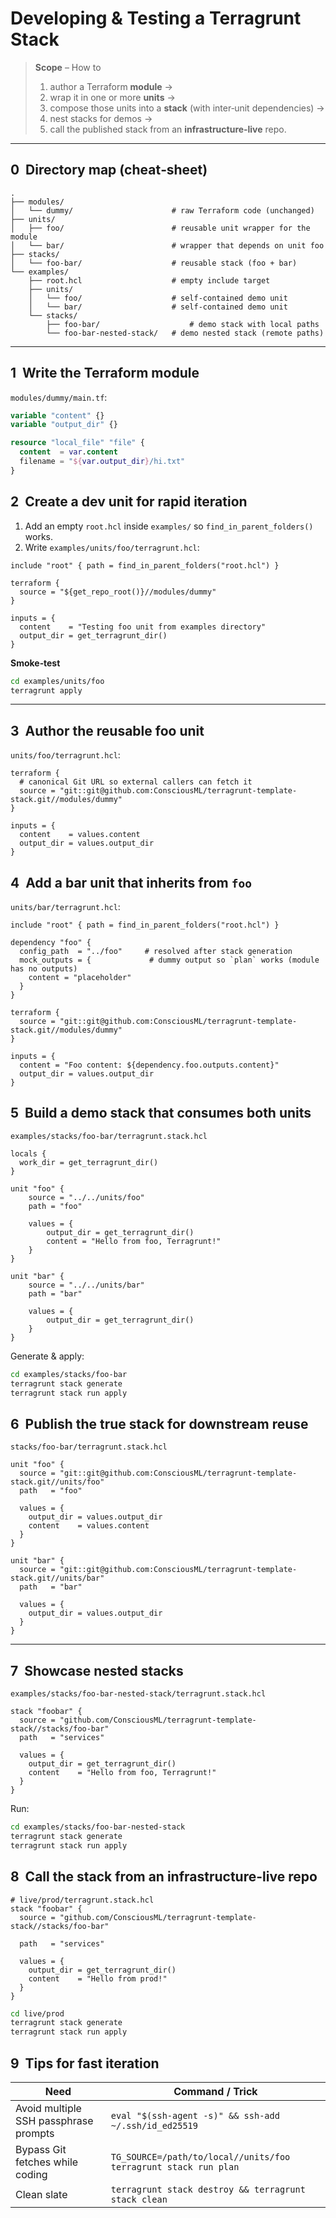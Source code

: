 # Developing & Testing a Terragrunt Stack

> **Scope** – How to
>
> 1. author a Terraform **module** →
> 2. wrap it in one or more **units** →
> 3. compose those units into a **stack** (with inter‑unit dependencies) →
> 4. nest stacks for demos →
> 5. call the published stack from an **infrastructure‑live** repo.

---

## 0  Directory map (cheat‑sheet)

```
.
├── modules/
│   └── dummy/                      # raw Terraform code (unchanged)
├── units/
│   ├── foo/                        # reusable unit wrapper for the module
│   └── bar/                        # wrapper that depends on unit foo
├── stacks/
│   └── foo-bar/                    # reusable stack (foo + bar)
└── examples/
    ├── root.hcl                    # empty include target
    ├── units/
    │   └── foo/                    # self‑contained demo unit
    │   └── bar/                    # self‑contained demo unit
    └── stacks/
        ├── foo-bar/                    # demo stack with local paths
        └── foo-bar-nested-stack/   # demo nested stack (remote paths)
```

---

## 1  Write the Terraform **module**

`modules/dummy/main.tf`:

```tf
variable "content" {}
variable "output_dir" {}

resource "local_file" "file" {
  content  = var.content
  filename = "${var.output_dir}/hi.txt"
}
```

## 2  Create a **dev unit** for rapid iteration

1. Add an empty `root.hcl` inside `examples/` so `find_in_parent_folders()` works.
2. Write `examples/units/foo/terragrunt.hcl`:

```hcl
include "root" { path = find_in_parent_folders("root.hcl") }

terraform {
  source = "${get_repo_root()}//modules/dummy"
}

inputs = {
  content    = "Testing foo unit from examples directory"
  output_dir = get_terragrunt_dir()
}
```

**Smoke‑test**

```bash
cd examples/units/foo
terragrunt apply
```

---

## 3  Author the **reusable foo unit**

`units/foo/terragrunt.hcl`:

```hcl
terraform {
  # canonical Git URL so external callers can fetch it
  source = "git::git@github.com:ConsciousML/terragrunt-template-stack.git//modules/dummy"
}

inputs = {
  content    = values.content
  output_dir = values.output_dir
}
```

## 4  Add a **bar unit** that inherits from `foo`

`units/bar/terragrunt.hcl`:

```hcl
include "root" { path = find_in_parent_folders("root.hcl") }

dependency "foo" {
  config_path  = "../foo"     # resolved after stack generation
  mock_outputs = {             # dummy output so `plan` works (module has no outputs)
    content = "placeholder"
  }
}

terraform {
  source = "git::git@github.com:ConsciousML/terragrunt-template-stack.git//modules/dummy"
}

inputs = {
  content = "Foo content: ${dependency.foo.outputs.content}"
  output_dir = values.output_dir 
}
```

## 5  Build a **demo stack** that consumes both units
`examples/stacks/foo-bar/terragrunt.stack.hcl`
```hcl
locals {
  work_dir = get_terragrunt_dir()
}

unit "foo" {
    source = "../../units/foo"
    path = "foo"

    values = {
        output_dir = get_terragrunt_dir()
        content = "Hello from foo, Terragrunt!"
    }
}

unit "bar" {
    source = "../../units/bar"
    path = "bar"

    values = {
        output_dir = get_terragrunt_dir()
    }
}
```

Generate & apply:
```bash
cd examples/stacks/foo-bar
terragrunt stack generate
terragrunt stack run apply
```

## 6  Publish the **true stack** for downstream reuse

`stacks/foo-bar/terragrunt.stack.hcl`

```hcl
unit "foo" {
  source = "git::git@github.com:ConsciousML/terragrunt-template-stack.git//units/foo"
  path   = "foo"

  values = {
    output_dir = values.output_dir
    content    = values.content
  }
}

unit "bar" {
  source = "git::git@github.com:ConsciousML/terragrunt-template-stack.git//units/bar"
  path   = "bar"

  values = {
    output_dir = values.output_dir
  }
}
```

---

## 7  Showcase nested stacks

`examples/stacks/foo-bar-nested-stack/terragrunt.stack.hcl`
```hcl
stack "foobar" {
  source = "github.com/ConsciousML/terragrunt-template-stack//stacks/foo-bar"
  path   = "services"

  values = {
    output_dir = get_terragrunt_dir()
    content    = "Hello from foo, Terragrunt!"
  }
}
```

Run:

```bash
cd examples/stacks/foo-bar-nested-stack
terragrunt stack generate
terragrunt stack run apply
```

## 8  Call the stack from an **infrastructure-live** repo

```hcl
# live/prod/terragrunt.stack.hcl
stack "foobar" {
  source = "github.com/ConsciousML/terragrunt-template-stack//stacks/foo-bar"
  
  path   = "services"

  values = {
    output_dir = get_terragrunt_dir()
    content    = "Hello from prod!"
  }
}
```

```bash
cd live/prod
terragrunt stack generate
terragrunt stack run apply
```

## 9  Tips for fast iteration

| Need                                  | Command / Trick                                                 |
| ------------------------------------- | --------------------------------------------------------------- |
| Avoid multiple SSH passphrase prompts | `eval "$(ssh-agent -s)" && ssh-add ~/.ssh/id_ed25519`           |
| Bypass Git fetches while coding       | `TG_SOURCE=/path/to/local//units/foo terragrunt stack run plan` |
| Clean slate                           | `terragrunt stack destroy && terragrunt stack clean`            |
